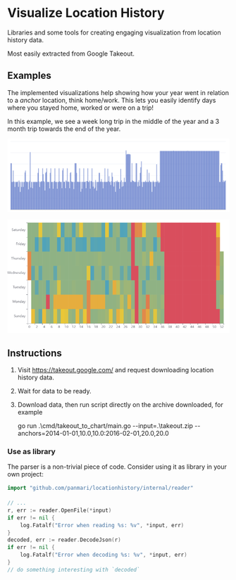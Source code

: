 # Visualize Location History

Libraries and some tools for creating engaging visualization from location history data. 

Most easily extracted from Google Takeout.

## Examples

The implemented visualizations help showing how your year went in relation to a *anchor* location, think home/work. This lets you easily identify days where you stayed home, worked or were on a trip!

In this example, we see a week long trip in the middle of the year and a 3 month trip towards the end of the year.

![Barchart example](example_images/barchart_example.PNG)

![Heatmap example](example_images/heatmap_example.png)

## Instructions

1. Visit https://takeout.google.com/ and request downloading location history data.
2. Wait for data to be ready.
3. Download data, then run script directly on the archive downloaded, for example 

    go run .\cmd/takeout_to_chart/main.go --input=.\takeout.zip --anchors=2014-01-01,10.0,10.0:2016-02-01,20.0,20.0

### Use as library

The parser is a non-trivial piece of code. Consider using it as library in your own project:

```go
import "github.com/panmari/locationhistory/internal/reader"

// ...
r, err := reader.OpenFile(*input)
if err != nil {
    log.Fatalf("Error when reading %s: %v", *input, err)
}
decoded, err := reader.DecodeJson(r)
if err != nil {
    log.Fatalf("Error when decoding %s: %v", *input, err)
}
// do something interesting with `decoded`
```
